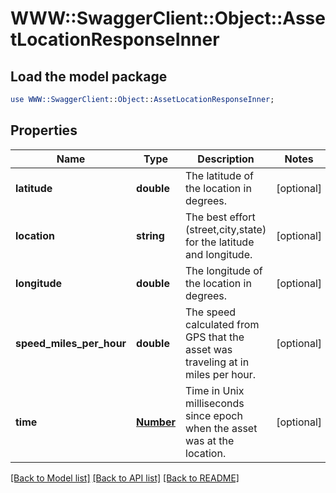 # WWW::SwaggerClient::Object::AssetLocationResponseInner

## Load the model package
```perl
use WWW::SwaggerClient::Object::AssetLocationResponseInner;
```

## Properties
Name | Type | Description | Notes
------------ | ------------- | ------------- | -------------
**latitude** | **double** | The latitude of the location in degrees. | [optional] 
**location** | **string** | The best effort (street,city,state) for the latitude and longitude. | [optional] 
**longitude** | **double** | The longitude of the location in degrees. | [optional] 
**speed_miles_per_hour** | **double** | The speed calculated from GPS that the asset was traveling at in miles per hour. | [optional] 
**time** | [**Number**](Number.md) | Time in Unix milliseconds since epoch when the asset was at the location. | [optional] 

[[Back to Model list]](../README.md#documentation-for-models) [[Back to API list]](../README.md#documentation-for-api-endpoints) [[Back to README]](../README.md)



